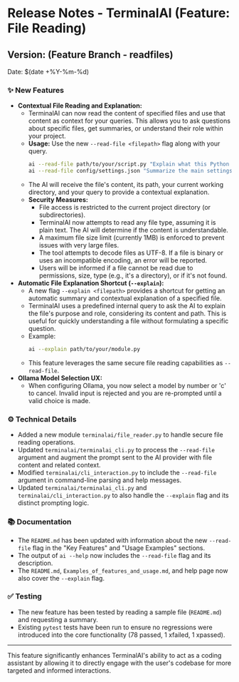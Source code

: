 # Release Notes - TerminalAI (Feature: File Reading)

## Version: (Feature Branch - readfiles)

Date: $(date +%Y-%m-%d)

### ✨ New Features

*   **Contextual File Reading and Explanation:**
    *   TerminalAI can now read the content of specified files and use that content as context for your queries. This allows you to ask questions about specific files, get summaries, or understand their role within your project.
    *   **Usage:** Use the new `--read-file <filepath>` flag along with your query.
        ```bash
        ai --read-file path/to/your/script.py "Explain what this Python script does."
        ai --read-file config/settings.json "Summarize the main settings in this file."
        ```
    *   The AI will receive the file's content, its path, your current working directory, and your query to provide a contextual explanation.
    *   **Security Measures:**
        *   File access is restricted to the current project directory (or subdirectories).
        *   TerminalAI now attempts to read any file type, assuming it is plain text. The AI will determine if the content is understandable.
        *   A maximum file size limit (currently 1MB) is enforced to prevent issues with very large files.
        *   The tool attempts to decode files as UTF-8. If a file is binary or uses an incompatible encoding, an error will be reported.
        *   Users will be informed if a file cannot be read due to permissions, size, type (e.g., it's a directory), or if it's not found.
*   **Automatic File Explanation Shortcut (`--explain`):**
    *   A new flag `--explain <filepath>` provides a shortcut for getting an automatic summary and contextual explanation of a specified file.
    *   TerminalAI uses a predefined internal query to ask the AI to explain the file's purpose and role, considering its content and path. This is useful for quickly understanding a file without formulating a specific question.
    *   Example:
        ```bash
        ai --explain path/to/your/module.py
        ```
    *   This feature leverages the same secure file reading capabilities as `--read-file`.
*   **Ollama Model Selection UX:**
    *   When configuring Ollama, you now select a model by number or 'c' to cancel. Invalid input is rejected and you are re-prompted until a valid choice is made.

### ⚙️ Technical Details

*   Added a new module `terminalai/file_reader.py` to handle secure file reading operations.
*   Updated `terminalai/terminalai_cli.py` to process the `--read-file` argument and augment the prompt sent to the AI provider with file content and related context.
*   Modified `terminalai/cli_interaction.py` to include the `--read-file` argument in command-line parsing and help messages.
*   Updated `terminalai/terminalai_cli.py` and `terminalai/cli_interaction.py` to also handle the `--explain` flag and its distinct prompting logic.

### 📚 Documentation

*   The `README.md` has been updated with information about the new `--read-file` flag in the "Key Features" and "Usage Examples" sections.
*   The output of `ai --help` now includes the `--read-file` flag and its description.
*   The `README.md`, `Examples_of_features_and_usage.md`, and help page now also cover the `--explain` flag.

### ✅ Testing

*   The new feature has been tested by reading a sample file (`README.md`) and requesting a summary.
*   Existing `pytest` tests have been run to ensure no regressions were introduced into the core functionality (78 passed, 1 xfailed, 1 xpassed).

---

This feature significantly enhances TerminalAI's ability to act as a coding assistant by allowing it to directly engage with the user's codebase for more targeted and informed interactions.